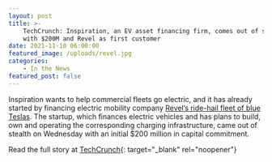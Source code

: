 ```yaml
---
layout: post
title: >-
    TechCrunch: Inspiration, an EV asset financing firm, comes out of stealth
    with $200M and Revel as first customer
date: 2021-11-10 06:00:00
featured_image: /uploads/revel.jpg
categories:
    - In the News
featured_post: false
---
```

Inspiration wants to help commercial fleets go electric, and it has already started by financing electric mobility company&nbsp;[Revel’s ride-hail fleet of blue Teslas](https://techcrunch.com/2021/04/28/revel-launches-an-all-electric-rideshare-service-with-a-fleet-of-50-teslas/). The startup, which finances electric vehicles and has plans to build, own and operating the corresponding charging infrastructure, came out of stealth on Wednesday with an initial $200 million in capital commitment.

Read the full story at [TechCrunch](https://techcrunch.com/2021/11/10/ev-fleet-and-charging-infrastructure-startup-inspiration-comes-out-of-stealth-with-200m-and-revel-as-first-customer/amp/){: target="_blank" rel="noopener"}

&nbsp;
